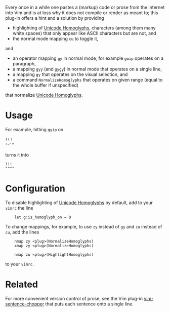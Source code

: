 Every once in a while one pastes a (markup) code or prose from the internet into Vim and is at loss why it does not compile or render as meant to;
this plug-in offers a hint and a solution by providing

- highlighting of [Unicode Homoglyphs](https://www.irongeek.com/homoglyph-attack-generator.php), characters (among them many white spaces) that only appear like ASCII characters but are not, and
- the normal mode mapping `cu` to toggle it,

and

- an operator mapping `gy` in normal mode, for example `gwip` operates on a paragraph,
- a mapping `gyy` (and `gygy`) in normal mode that operates on a single line,
- a mapping `gy` that operates on the visual selection, and
- a command `NormalizeHomoglyphs` that operates on given range (equal to the whole buffer if unspecified)

that normalize [Unicode Homoglyphs](https://www.irongeek.com/homoglyph-attack-generator.php).

# Usage

For example, hitting `gyip` on

```
!ǃ！
"״″＂
```

turns it into

```
!!!
""""
```

# Configuration

To disable highlighting of [Unicode Homoglyphs](https://www.irongeek.com/homoglyph-attack-generator.php) by default, add to your `vimrc` the line

```vim
    let g:is_homoglyph_on = 0
```

To change mappings, for example, to use `zy` instead of `gy` and `zu` instead of `cu`, add the lines

```vim
    nmap zy <plug>(NormalizeHomoglyphs)
    xmap zy <plug>(NormalizeHomoglyphs)

    nmap zu <plug>(HighlightHomoglyphs)
```

to your `vimrc`.

# Related

For more convenient version control of prose, see the Vim plug-in [vim-sentence-chopper](https://github.com/Konfekt/vim-sentence-chopper) that puts each sentence onto a single line.

